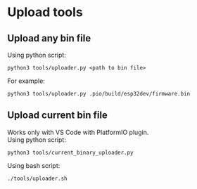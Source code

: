 # Upload tools
## Upload any bin file
Using python script:
```
python3 tools/uploader.py <path to bin file>
```
For example:
```
python3 tools/uploader.py .pio/build/esp32dev/firmware.bin
```

## Upload current bin file
Works only with VS Code with PlatformIO plugin.\
Using python script:
```
python3 tools/current_binary_uploader.py
```
Using bash script:
```
./tools/uploader.sh
```
